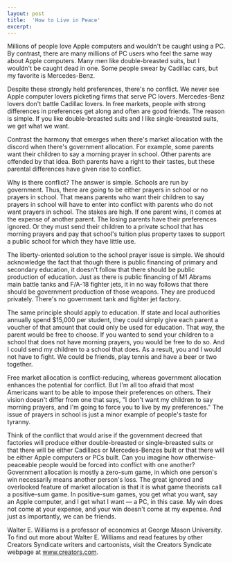 ```yaml
---
layout: post
title:  'How to Live in Peace'
excerpt:
---
```




Millions of people love Apple computers and wouldn't be caught using a PC. By contrast, there are many millions of PC users who feel the same way about Apple computers. Many men like double-breasted suits, but I wouldn't be caught dead in one. Some people swear by Cadillac cars, but my favorite is Mercedes-Benz.

Despite these strongly held preferences, there's no conflict. We never see Apple computer lovers picketing firms that serve PC lovers. Mercedes-Benz lovers don't battle Cadillac lovers. In free markets, people with strong differences in preferences get along and often are good friends. The reason is simple. If you like double-breasted suits and I like single-breasted suits, we get what we want.

Contrast the harmony that emerges when there's market allocation with the discord when there's government allocation. For example, some parents want their children to say a morning prayer in school. Other parents are offended by that idea. Both parents have a right to their tastes, but these parental differences have given rise to conflict.

Why is there conflict? The answer is simple. Schools are run by government. Thus, there are going to be either prayers in school or no prayers in school. That means parents who want their children to say prayers in school will have to enter into conflict with parents who do not want prayers in school. The stakes are high. If one parent wins, it comes at the expense of another parent. The losing parents have their preferences ignored. Or they must send their children to a private school that has morning prayers and pay that school's tuition plus property taxes to support a public school for which they have little use.

The liberty-oriented solution to the school prayer issue is simple. We should acknowledge the fact that though there is public financing of primary and secondary education, it doesn't follow that there should be public production of education. Just as there is public financing of M1 Abrams main battle tanks and F/A-18 fighter jets, it in no way follows that there should be government production of those weapons. They are produced privately. There's no government tank and fighter jet factory.



The same principle should apply to education. If state and local authorities annually spend $15,000 per student, they could simply give each parent a voucher of that amount that could only be used for education. That way, the parent would be free to choose. If you wanted to send your children to a school that does not have morning prayers, you would be free to do so. And I could send my children to a school that does. As a result, you and I would not have to fight. We could be friends, play tennis and have a beer or two together.

Free market allocation is conflict-reducing, whereas government allocation enhances the potential for conflict. But I'm all too afraid that most Americans want to be able to impose their preferences on others. Their vision doesn't differ from one that says, "I don't want my children to say morning prayers, and I'm going to force you to live by my preferences." The issue of prayers in school is just a minor example of people's taste for tyranny.

Think of the conflict that would arise if the government decreed that factories will produce either double-breasted or single-breasted suits or that there will be either Cadillacs or Mercedes-Benzes built or that there will be either Apple computers or PCs built. Can you imagine how otherwise-peaceable people would be forced into conflict with one another? Government allocation is mostly a zero-sum game, in which one person's win necessarily means another person's loss. The great ignored and overlooked feature of market allocation is that it is what game theorists call a positive-sum game. In positive-sum games, you get what you want, say an Apple computer, and I get what I want — a PC, in this case. My win does not come at your expense, and your win doesn't come at my expense. And just as importantly, we can be friends.

Walter E. Williams is a professor of economics at George Mason University. To find out more about Walter E. Williams and read features by other Creators Syndicate writers and cartoonists, visit the Creators Syndicate webpage at www.creators.com.
